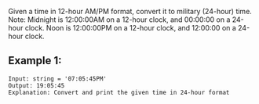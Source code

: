 Given a time in 12-hour AM/PM format, convert it to military (24-hour) time.
Note: Midnight is 12:00:00AM on a 12-hour clock, and 00:00:00 on a 24-hour clock. Noon is 12:00:00PM on a 12-hour clock, and 12:00:00 on a 24-hour clock.
## Example 1:
```
Input: string = '07:05:45PM'
Output: 19:05:45
Explanation: Convert and print the given time in 24-hour format
```